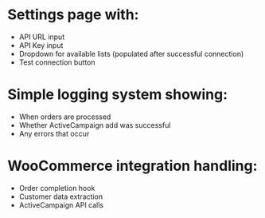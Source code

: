 

# Settings page with:

* API URL input
* API Key input
* Dropdown for available lists (populated after successful connection)
* Test connection button


# Simple logging system showing:

* When orders are processed
* Whether ActiveCampaign add was successful
* Any errors that occur


# WooCommerce integration handling:

* Order completion hook
* Customer data extraction
* ActiveCampaign API calls

